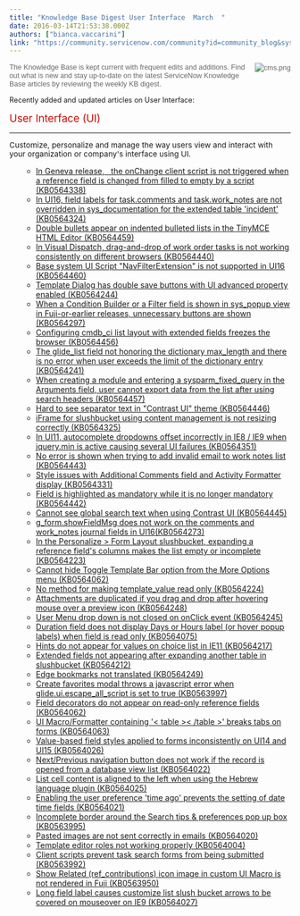 ```yaml
---
title: "Knowledge Base Digest User Interface  March  "
date: 2016-03-14T21:53:38.000Z
authors: ["bianca.vaccarini"]
link: "https://community.servicenow.com/community?id=community_blog&sys_id=74bc6a25dbd0dbc01dcaf3231f96197e"
---
```

<p><img   alt="cms.png" class="image-1 jive-image" src="3a47373ddb90d3049c9ffb651f96190d.iix" style="color: #666666; font-family: arial, sans-serif; font-size: 12.7272720336914px; line-height: 17.3553714752197px; height: auto; float: right;"/></p><p style="font-size: 12.7272720336914px; font-family: arial, sans-serif; color: #666666;">The Knowledge Base is kept current with frequent edits and additions. Find out what is new and stay up-to-date on the latest ServiceNow Knowledge Base articles by reviewing the weekly KB digest.</p><p></p><p style="font-weight: inherit; font-style: inherit; font-size: 12.7272720336914px; font-family: inherit;">Recently added and updated articles on User Interface:</p><p style="font-size: 13.63636302948px;"></p><p style="font-size: 13.63636302948px;"></p><p style="font-size: 13.63636302948px;"></p><p style="font-size: 13.63636302948px;"><span style="color: #c70b04; font-size: 14pt;">User Interface (UI)<br/></span></p><hr style="font-size: 13.63636302948px;"/><p class="active_link" style="font-size: 13.63636302948px;">Customize, personalize and manage the way users view and interact with your organization or company's interface using UI.</p><ul><ul><li><a title="i.service-now.com/kb_view.do?sysparm_article=KB0564338" href="https://hi.service-now.com/kb_view.do?sysparm_article=KB0564338">In Geneva release,   the onChange client script is not triggered when a reference field is changed from filled to empty by a script (KB0564338)</a></li><li><a title="i.service-now.com/kb_view.do?sysparm_article=KB0564324" href="https://hi.service-now.com/kb_view.do?sysparm_article=KB0564324">In UI16, field labels for task.comments and task.work_notes are not overridden in sys_documentation for the extended table 'incident' (KB0564324)</a></li><li><a title="i.service-now.com/kb_view.do?sysparm_article=KB0564459" href="https://hi.service-now.com/kb_view.do?sysparm_article=KB0564459">Double bullets appear on indented bulleted lists in the TinyMCE HTML Editor (KB0564459)</a></li><li><a title="i.service-now.com/kb_view.do?sysparm_article=KB0564440" href="https://hi.service-now.com/kb_view.do?sysparm_article=KB0564440">In Visual Dispatch, drag-and-drop of work order tasks is not working consistently on different browsers (KB0564440)</a></li><li><a title="i.service-now.com/kb_view.do?sysparm_article=KB0564460" href="https://hi.service-now.com/kb_view.do?sysparm_article=KB0564460">Base system UI Script "NavFilterExtension" is not supported in UI16 (KB0564460)</a></li><li><a title="i.service-now.com/kb_view.do?sysparm_article=KB0564244" href="https://hi.service-now.com/kb_view.do?sysparm_article=KB0564244">Template Dialog has double save buttons with UI advanced property enabled (KB0564244)</a></li><li><a title="i.service-now.com/kb_view.do?sysparm_article=KB0564297" href="https://hi.service-now.com/kb_view.do?sysparm_article=KB0564297">When a Condition Builder or a Filter field is shown in sys_popup view in Fuji-or-earlier releases, unnecessary buttons are shown (KB0564297)</a></li><li><a title="i.service-now.com/kb_view.do?sysparm_article=KB0564456" href="https://hi.service-now.com/kb_view.do?sysparm_article=KB0564456">Configuring cmdb_ci list layout with extended fields freezes the browser (KB0564456)</a></li><li><a title="i.service-now.com/kb_view.do?sysparm_article=KB0564241" href="https://hi.service-now.com/kb_view.do?sysparm_article=KB0564241">The glide_list field not honoring the dictionary max_length and there is no error when user exceeds the limit of the dictionary entry (KB0564241)</a></li><li><a title="i.service-now.com/kb_view.do?sysparm_article=KB0564457" href="https://hi.service-now.com/kb_view.do?sysparm_article=KB0564457">When creating a module and entering a sysparm_fixed_query in the Arguments field, user cannot export data from the list after using search headers (KB0564457)</a></li><li><a title="i.service-now.com/kb_view.do?sysparm_article=KB0564446" href="https://hi.service-now.com/kb_view.do?sysparm_article=KB0564446">Hard to see separator text in "Contrast UI" theme (KB0564446)</a></li><li><a title="i.service-now.com/kb_view.do?sysparm_article=KB0564325" href="https://hi.service-now.com/kb_view.do?sysparm_article=KB0564325">iFrame for slushbucket using content management is not resizing correctly (KB0564325)</a></li><li><a title="i.service-now.com/kb_view.do?sysparm_article=KB0564351" href="https://hi.service-now.com/kb_view.do?sysparm_article=KB0564351">In UI11, autocomplete dropdowns offset incorrectly in IE8 / IE9 when jquery.min is active causing several UI failures (KB0564351)</a></li><li><a title="i.service-now.com/kb_view.do?sysparm_article=KB0564443" href="https://hi.service-now.com/kb_view.do?sysparm_article=KB0564443">No error is shown when trying to add invalid email to work notes list (KB0564443)</a></li><li><a title="i.service-now.com/kb_view.do?sysparm_article=KB0564331" href="https://hi.service-now.com/kb_view.do?sysparm_article=KB0564331">Style issues with Additional Comments field and Activity Formatter display (KB0564331)</a></li><li><a title="i.service-now.com/kb_view.do?sysparm_article=KB0564442" href="https://hi.service-now.com/kb_view.do?sysparm_article=KB0564442">Field is highlighted as mandatory while it is no longer mandatory (KB0564442)</a></li><li><a title="i.service-now.com/kb_view.do?sysparm_article=KB0564445" href="https://hi.service-now.com/kb_view.do?sysparm_article=KB0564445">Cannot see global search text when using Contrast UI (KB0564445)</a></li><li><a title="i.service-now.com/kb_view.do?sysparm_article=KB0564273" href="https://hi.service-now.com/kb_view.do?sysparm_article=KB0564273">g_form.showFieldMsg does not work on the comments and work_notes journal fields in UI16(KB0564273)</a></li><li><a title="i.service-now.com/kb_view.do?sysparm_article=KB0564223" href="https://hi.service-now.com/kb_view.do?sysparm_article=KB0564223">In the Personalize &gt; Form Layout slushbucket, expanding a reference field's columns makes the list empty or incomplete (KB0564223)</a></li><li><a title="i.service-now.com/kb_view.do?sysparm_article=KB0564062" href="https://hi.service-now.com/kb_view.do?sysparm_article=KB0564062">Cannot hide Toggle Template Bar option from the More Options menu (KB0564062)</a></li><li><a title="i.service-now.com/kb_view.do?sysparm_article=KB0564224" href="https://hi.service-now.com/kb_view.do?sysparm_article=KB0564224">No method for making template_value read only (KB0564224)</a></li><li><a title="i.service-now.com/kb_view.do?sysparm_article=KB0564248" href="https://hi.service-now.com/kb_view.do?sysparm_article=KB0564248">Attachments are duplicated if you drag and drop after hovering mouse over a preview icon (KB0564248)</a></li><li><a title="i.service-now.com/kb_view.do?sysparm_article=KB0564245" href="https://hi.service-now.com/kb_view.do?sysparm_article=KB0564245">User Menu drop down is not closed on onClick event (KB0564245)</a></li><li><a title="i.service-now.com/kb_view.do?sysparm_article=KB0564075" href="https://hi.service-now.com/kb_view.do?sysparm_article=KB0564075">Duration field does not display Days or Hours label (or hover popup labels) when field is read only (KB0564075)</a></li><li><a title="i.service-now.com/kb_view.do?sysparm_article=KB0564217" href="https://hi.service-now.com/kb_view.do?sysparm_article=KB0564217">Hints do not appear for values on choice list in IE11 (KB0564217)</a></li><li><a title="i.service-now.com/kb_view.do?sysparm_article=KB0564212" href="https://hi.service-now.com/kb_view.do?sysparm_article=KB0564212">Extended fields not appearing after expanding another table in slushbucket (KB0564212)</a></li><li><a title="i.service-now.com/kb_view.do?sysparm_article=KB0564249" href="https://hi.service-now.com/kb_view.do?sysparm_article=KB0564249">Edge bookmarks not translated (KB0564249)</a></li><li><a title="i.service-now.com/kb_view.do?sysparm_article=KB0563997" href="https://hi.service-now.com/kb_view.do?sysparm_article=KB0563997">Create favorites modal throws a javascript error when glide.ui.escape_all_script is set to true (KB0563997)</a></li><li><a title="i.service-now.com/kb_view.do?sysparm_article=KB0564062" href="https://hi.service-now.com/kb_view.do?sysparm_article=KB0564062">Field decorators do not appear on read-only reference fields (KB0564062)</a></li><li><a title="i.service-now.com/kb_view.do?sysparm_article=KB0564063" href="https://hi.service-now.com/kb_view.do?sysparm_article=KB0564063">UI Macro/Formatter containing '&lt; table &gt;&lt; /table &gt;' breaks tabs on forms (KB0564063)</a></li><li><a title="i.service-now.com/kb_view.do?sysparm_article=KB0564026" href="https://hi.service-now.com/kb_view.do?sysparm_article=KB0564026">Value-based field styles applied to forms inconsistently on UI14 and UI15 (KB0564026)</a></li><li><a title="i.service-now.com/kb_view.do?sysparm_article=KB0564022" href="https://hi.service-now.com/kb_view.do?sysparm_article=KB0564022">Next/Previous navigation button does not work if the record is opened from a database view list (KB0564022)</a></li><li><a title="i.service-now.com/kb_view.do?sysparm_article=KB0564025" href="https://hi.service-now.com/kb_view.do?sysparm_article=KB0564025">List cell content is aligned to the left when using the Hebrew language plugin (KB0564025)</a></li><li><a title="i.service-now.com/kb_view.do?sysparm_article=KB0564021" href="https://hi.service-now.com/kb_view.do?sysparm_article=KB0564021">Enabling the user preference 'time ago' prevents the setting of date time fields (KB0564021)</a></li><li><a title="i.service-now.com/kb_view.do?sysparm_article=KB0563995" href="https://hi.service-now.com/kb_view.do?sysparm_article=KB0563995">Incomplete border around the Search tips &amp; preferences pop up box (KB0563995)</a></li><li><a title="i.service-now.com/kb_view.do?sysparm_article=KB0564020" href="https://hi.service-now.com/kb_view.do?sysparm_article=KB0564020">Pasted images are not sent correctly in emails (KB0564020)</a></li><li><a title="i.service-now.com/kb_view.do?sysparm_article=KB0564004" href="https://hi.service-now.com/kb_view.do?sysparm_article=KB0564004">Template editor roles not working properly (KB0564004)</a></li><li><a title="i.service-now.com/kb_view.do?sysparm_article=KB0563992" href="https://hi.service-now.com/kb_view.do?sysparm_article=KB0563992">Client scripts prevent task search forms from being submitted (KB0563992)</a></li><li><a title="i.service-now.com/kb_view.do?sysparm_article=KB0563950" href="https://hi.service-now.com/kb_view.do?sysparm_article=KB0563950">Show Related (ref_contributions) icon image in custom UI Macro is not rendered in Fuji (KB0563950)</a></li><li><a title="i.service-now.com/kb_view.do?sysparm_article=KB0564027" href="https://hi.service-now.com/kb_view.do?sysparm_article=KB0564027">Long field label causes customize list slush bucket arrows to be covered on mouseover on IE9 (KB0564027)</a></li></ul></ul>